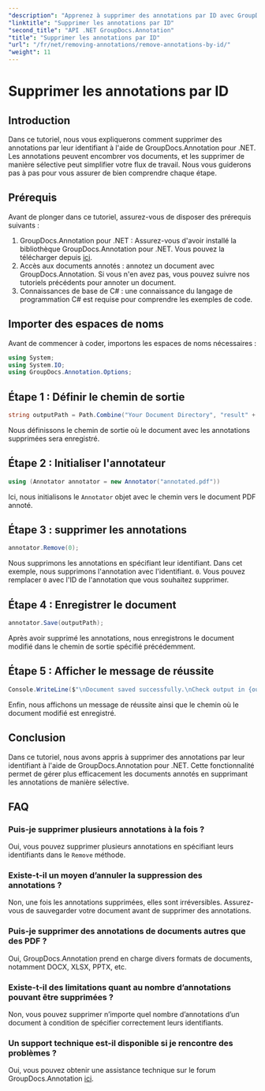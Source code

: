 ```yaml
---
"description": "Apprenez à supprimer des annotations par ID avec GroupDocs.Annotation pour .NET. Optimisez efficacement votre flux de travail documentaire."
"linktitle": "Supprimer les annotations par ID"
"second_title": "API .NET GroupDocs.Annotation"
"title": "Supprimer les annotations par ID"
"url": "/fr/net/removing-annotations/remove-annotations-by-id/"
"weight": 11
---
```


# Supprimer les annotations par ID

## Introduction
Dans ce tutoriel, nous vous expliquerons comment supprimer des annotations par leur identifiant à l'aide de GroupDocs.Annotation pour .NET. Les annotations peuvent encombrer vos documents, et les supprimer de manière sélective peut simplifier votre flux de travail. Nous vous guiderons pas à pas pour vous assurer de bien comprendre chaque étape.
## Prérequis
Avant de plonger dans ce tutoriel, assurez-vous de disposer des prérequis suivants :
1. GroupDocs.Annotation pour .NET : Assurez-vous d'avoir installé la bibliothèque GroupDocs.Annotation pour .NET. Vous pouvez la télécharger depuis [ici](https://releases.groupdocs.com/annotation/net/).
2. Accès aux documents annotés : annotez un document avec GroupDocs.Annotation. Si vous n'en avez pas, vous pouvez suivre nos tutoriels précédents pour annoter un document.
3. Connaissances de base de C# : une connaissance du langage de programmation C# est requise pour comprendre les exemples de code.

## Importer des espaces de noms
Avant de commencer à coder, importons les espaces de noms nécessaires :
```csharp
using System;
using System.IO;
using GroupDocs.Annotation.Options;
```

## Étape 1 : Définir le chemin de sortie
```csharp
string outputPath = Path.Combine("Your Document Directory", "result" + Path.GetExtension("input.pdf"));
```
Nous définissons le chemin de sortie où le document avec les annotations supprimées sera enregistré.
## Étape 2 : Initialiser l'annotateur
```csharp
using (Annotator annotator = new Annotator("annotated.pdf"))
```
Ici, nous initialisons le `Annotator` objet avec le chemin vers le document PDF annoté.
## Étape 3 : supprimer les annotations
```csharp
annotator.Remove(0);
```
Nous supprimons les annotations en spécifiant leur identifiant. Dans cet exemple, nous supprimons l'annotation avec l'identifiant. `0`. Vous pouvez remplacer `0` avec l'ID de l'annotation que vous souhaitez supprimer.
## Étape 4 : Enregistrer le document
```csharp
annotator.Save(outputPath);
```
Après avoir supprimé les annotations, nous enregistrons le document modifié dans le chemin de sortie spécifié précédemment.
## Étape 5 : Afficher le message de réussite
```csharp
Console.WriteLine($"\nDocument saved successfully.\nCheck output in {outputPath}.");
```
Enfin, nous affichons un message de réussite ainsi que le chemin où le document modifié est enregistré.

## Conclusion
Dans ce tutoriel, nous avons appris à supprimer des annotations par leur identifiant à l'aide de GroupDocs.Annotation pour .NET. Cette fonctionnalité permet de gérer plus efficacement les documents annotés en supprimant les annotations de manière sélective.
## FAQ
### Puis-je supprimer plusieurs annotations à la fois ?
Oui, vous pouvez supprimer plusieurs annotations en spécifiant leurs identifiants dans le `Remove` méthode.
### Existe-t-il un moyen d’annuler la suppression des annotations ?
Non, une fois les annotations supprimées, elles sont irréversibles. Assurez-vous de sauvegarder votre document avant de supprimer des annotations.
### Puis-je supprimer des annotations de documents autres que des PDF ?
Oui, GroupDocs.Annotation prend en charge divers formats de documents, notamment DOCX, XLSX, PPTX, etc.
### Existe-t-il des limitations quant au nombre d’annotations pouvant être supprimées ?
Non, vous pouvez supprimer n’importe quel nombre d’annotations d’un document à condition de spécifier correctement leurs identifiants.
### Un support technique est-il disponible si je rencontre des problèmes ?
Oui, vous pouvez obtenir une assistance technique sur le forum GroupDocs.Annotation [ici](https://forum.groupdocs.com/c/annotation/10).